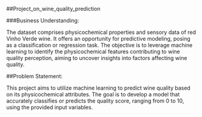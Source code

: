 ##Project_on_wine_quality_prediction


###Business Understanding:

The dataset comprises physicochemical properties and sensory data of red Vinho Verde wine. It offers an opportunity for predictive modeling, posing as a classification or regression task. The objective is to leverage machine learning to identify the physicochemical features contributing to wine quality perception, aiming to uncover insights into factors affecting wine quality.

##Problem Statement:

This project aims to utilize machine learning to predict wine quality based on its physicochemical attributes. The goal is to develop a model that accurately classifies or predicts the quality score, ranging from 0 to 10, using the provided input variables.
